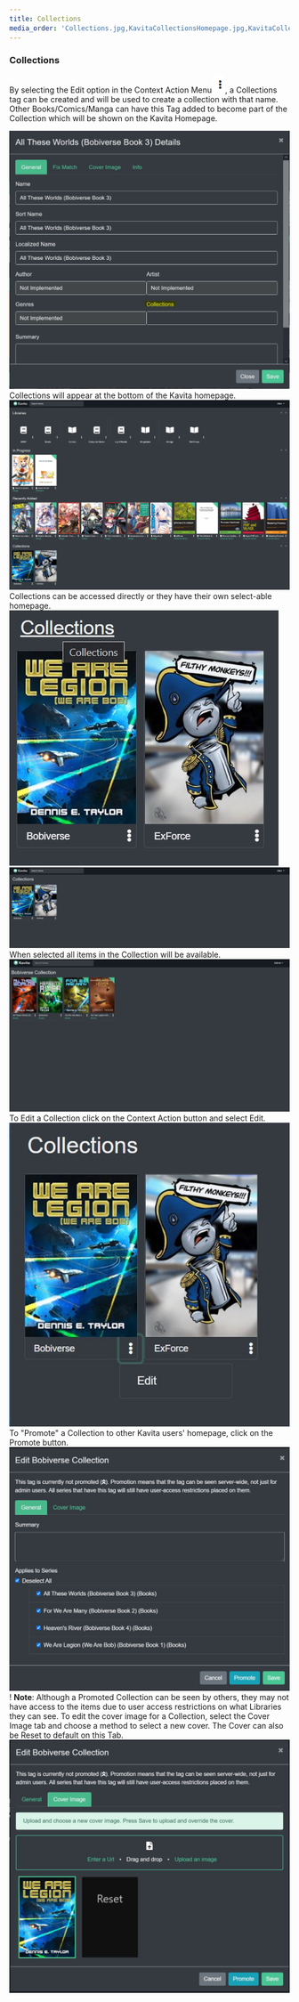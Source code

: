 ```yaml
---
title: Collections
media_order: 'Collections.jpg,KavitaCollectionsHomepage.jpg,KavitaCollectionActionSelect.jpg,KavitaCollectionSelected.jpg,Kavita Context Action Menu.png,kavita_Collections_Edit_General.jpg,kavita_Collections_Edit_CoverImage.jpg,kavita_Collections_Edit.jpg,kavita_Collections_page.jpg,kavita_homepage_Collections.jpg,kavita_homepage_Collections_select.jpg'
---
```


### Collections

By selecting the Edit option in the Context Action Menu![Kavita%20Context%20Action%20Menu](Kavita%20Context%20Action%20Menu.png "Kavita%20Context%20Action%20Menu"), a Collections tag can be created and will be used to create a collection with that name. Other Books/Comics/Manga can have this Tag added to become part of the Collection which will be shown on the Kavita Homepage.

![Collections](Collections.jpg "Collections")
Collections will appear at the bottom of the Kavita homepage. 
![kavita_homepage_Collections](kavita_homepage_Collections.jpg "kavita_homepage_Collections")
Collections can be accessed directly or they have their own select-able homepage.
![kavita_homepage_Collections_select](kavita_homepage_Collections_select.jpg "kavita_homepage_Collections_select")
![kavita_Collections_page](kavita_Collections_page.jpg "kavita_Collections_page")
When selected all items in the Collection will be available.
![KavitaCollectionSelected](KavitaCollectionSelected.jpg "KavitaCollectionSelected")
To Edit a Collection click on the Context Action button and select Edit.
![kavita_Collections_Edit](kavita_Collections_Edit.jpg "kavita_Collections_Edit")
To "Promote" a Collection to other Kavita users' homepage, click on the Promote button.
![kavita_Collections_Edit_General](kavita_Collections_Edit_General.jpg "kavita_Collections_Edit_General")
! **Note**: Although a Promoted Collection can be seen by others, they may not have access to the items due to user access restrictions on what Libraries they can see.
To edit the cover image for a Collection, select the Cover Image tab and choose a method to select a new cover. The Cover can also be Reset to default on this Tab.
![kavita_Collections_Edit_CoverImage](kavita_Collections_Edit_CoverImage.jpg "kavita_Collections_Edit_CoverImage")
